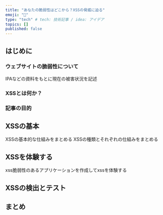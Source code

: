 ```yaml
---
title: "あなたの脆弱性はどこから？XSSの脅威に迫る"
emoji: "🔏"
type: "tech" # tech: 技術記事 / idea: アイデア
topics: []
published: false
---
```


## はじめに

### ウェブサイトの脆弱性について
IPAなどの資料をもとに現在の被害状況を記述
### XSSとは何か？
### 記事の目的

## XSSの基本
XSSの基本的な仕組みをまとめる
XSSの種類とそれぞれの仕組みをまとめる

## XSSを体験する
xss脆弱性のあるアプリケーションを作成してxssを体験する

## XSSの検出とテスト

## まとめ